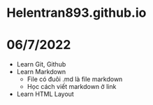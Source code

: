 # Helentran893.github.io

# 06/7/2022
- Learn Git, Github
- Learn Markdown
  - File có đuôi .md là file markdown
  - Học cách viết markdown ở link
- Learn HTML Layout